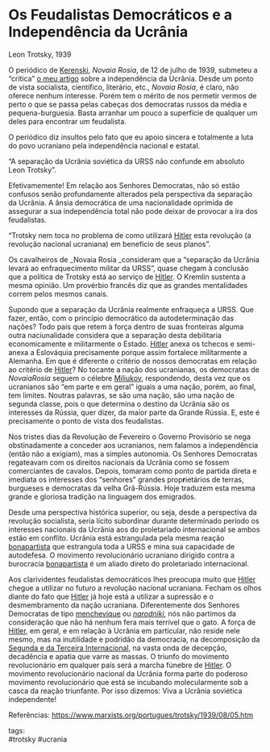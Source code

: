 # Os Feudalistas Democráticos e a Independência da Ucrânia
Leon Trotsky, 1939

O periódico de [Kerenski](https://www.marxists.org/portugues/dicionario/verbetes/k/kerensky.htm), _Novaia Rosia_, de 12 de julho de 1939, submeteu a “crítica” [o meu artigo](https://www.marxists.org/portugues/trotsky/1939/04/22-ga.htm) sobre a independência da Ucrânia. Desde um ponto de vista socialista, científico, literário, etc., _Novaia_ _Rosia_, é claro, não oferece nenhum interesse. Porém tem o mérito de nos permetir vermos de perto o que se passa pelas cabeças dos democratas russos da média e pequena-burguesia. Basta arranhar um pouco a superfície de qualquer um deles para encontrar um feudalista.

O periódico diz insultos pelo fato que eu apoio sincera e totalmente a luta do povo ucraniano pela independência nacional e estatal.

“A separação da Ucrânia soviética da URSS não confunde em absoluto Leon Trotsky”.

Efetivamemente! Em relação aos Senhores Democratas, não só estão confusos senão profundamente alterados pela perspectiva da separação da Ucrânia. A ânsia democrática de uma nacionalidade oprimida de assegurar a sua independência total não pode deixar de provocar a ira dos feudalistas.

“Trotsky nem toca no problema de como utilizará [Hitler](https://www.marxists.org/portugues/dicionario/verbetes/h/hitler_adolf.htm) esta revolução (a revolução nacional ucraniana) em benefício de seus planos”.

Os cavalheiros de _Novaia Rosia _consideram que a “separação da Ucrânia levará ao enfraquecimento militar da URSS”, quase chegam à conclusão que a política de Trotsky está ao serviço de [Hitler](https://www.marxists.org/portugues/dicionario/verbetes/h/hitler_adolf.htm). O Kremlin sustenta a mesma opinião. Um provérbio francês diz que as grandes mentalidades correm pelos mesmos canais.

Supondo que a separação da Ucrânia realmente enfraqueça a URSS. Que fazer, então, com o princípio democrático da autodeterminação das nações? Todo país que retem à força dentro de suas fronteiras alguma outra naciunalidade considera que a separação desta debilitaria economicamente e militarmente o Estado. [Hitler](https://www.marxists.org/portugues/dicionario/verbetes/h/hitler_adolf.htm) anexa os tchecos e semi-anexa a Eslováquia precisamente porque assim fortalece militarmente a Alemanha. Em que é diferente o critério de nossos democratas em relação ao critério de [Hitler](https://www.marxists.org/portugues/dicionario/verbetes/h/hitler_adolf.htm)? No tocante a nação dos ucranianas, os democratas de _NovaiaRosia_ seguem o célebre [Miliukov](https://www.marxists.org/portugues/dicionario/verbetes/m/miliukov.htm), respondendo, desta vez que os ucranianos são “em parte e em geral” iguais a uma nação, porém, ao final, tem limites. Noutras palavras, se são uma nação, são uma nação de segunda classe, pois o que determina o destino da Ucrânia são os interesses da Rússia, quer dizer, da maior parte da Grande Rússia. E, este é precisamente o ponto de vista dos feudalistas.

Nos tristes dias da Revolução de Fevereiro o Governo Provisório se nega obstinadamente a conceder aos ucranianos, nem falamos a independência (então não a exigiam), mas a simples autonomia. Os Senhores Democratas regateavam com os direitos nacionais da Ucrânia como se fossem comerciantes de cavalos. Depois, tomaram como ponto de partida direta e imediata os interesses dos “senhores” grandes prop**r**ietários de terras, burgueses e democratas da velha Grã-Rússia. Hoje traduzem esta mesma grande e gloriosa tradição na linguagem dos emigrados.

Desde uma perspectiva histórica superior, ou seja, desde a perspectiva da revolução socialista, seria lícito subordinar durante determinado período os interesses nacionais da Ucrânia aos do proletariado internacional se ambos estão em conflito. Ucrânia está estrangulada pela mesma reação [bonapartista](https://www.marxists.org/portugues/dicionario/verbetes/b/bonapartismo.htm) que estrangula toda a URSS e mina sua capacidade de autodefesa. O movimento revolucionário ucraniano dirigido contra a burocracia [bonapartista](https://www.marxists.org/portugues/dicionario/verbetes/b/bonapartismo.htm) é um aliado direto do proletariado internacional.

Aos clarividentes feudalistas democráticos lhes preocupa muito que [Hitler](https://www.marxists.org/portugues/dicionario/verbetes/h/hitler_adolf.htm) chegue a utilizar no futuro a revolução nacional ucraniana. Fecham os olhos diante do fato que [Hitler](https://www.marxists.org/portugues/dicionario/verbetes/h/hitler_adolf.htm) já hoje está a utilizar a supressão e o desmembramento da nação ucraniana. Diferentemente dos Senhores Democratas de tipo [menchevique](https://www.marxists.org/portugues/dicionario/verbetes/m/menchevismo.htm) ou _[narodniki](https://www.marxists.org/portugues/dicionario/verbetes/n/narodiniks.htm)_, nós não partimos da consideração que não há nenhum fera mais terrível que o gato. A força de [Hitler](https://www.marxists.org/portugues/dicionario/verbetes/h/hitler_adolf.htm), em geral, e em relação à Ucrânia em particular, não reside nele mesmo, mas na inutilidade e podridão da democracia, na decomposição da [Segunda e da Terceira Internacional](https://www.marxists.org/portugues/dicionario/verbetes/i/internacional.htm), na vasta onda de decepção, decadência e apatia que varre as massas. O triunfo do movimento revolucionário em qualquer país será a marcha fúnebre de [Hitler](https://www.marxists.org/portugues/dicionario/verbetes/h/hitler_adolf.htm). O movimento revolucionário nacional da Ucrânia forma parte do poderoso movimento revolucionário que está se incubando molecularmente sob a casca da reação triunfante. Por isso dizemos: Viva a Ucrânia soviética independente!

Referências:
<https://www.marxists.org/portugues/trotsky/1939/08/05.htm>

tags:  
    #trotsky
    #ucrania